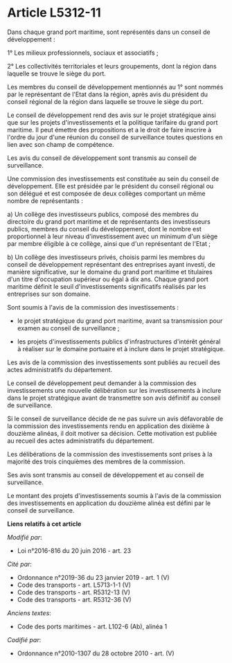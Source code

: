 # Article L5312-11

Dans chaque grand port maritime, sont représentés dans un conseil de développement : 

1° Les milieux professionnels, sociaux et associatifs ; 

2° Les collectivités territoriales et leurs groupements, dont la région dans laquelle se trouve le siège du port. 

Les membres du conseil de développement mentionnés au 1° sont nommés par le représentant de l'Etat dans la région, après avis
du président du conseil régional de la région dans laquelle se trouve le siège du port. 

Le conseil de développement rend des avis sur le projet stratégique ainsi que sur les projets d'investissements et la
politique tarifaire du grand port maritime. Il peut émettre des propositions et a le droit de faire inscrire à l'ordre du
jour d'une réunion du conseil de surveillance toutes questions en lien avec son champ de compétence. 

Les avis du conseil de développement sont transmis au conseil de surveillance. 

Une commission des investissements est constituée au sein du conseil de développement. Elle est présidée par le président du
conseil régional ou son délégué et est composée de deux collèges comportant un même nombre de représentants : 

a) Un collège des investisseurs publics, composé des membres du directoire du grand port maritime et de représentants des
investisseurs publics, membres du conseil du développement, dont le nombre est proportionnel à leur niveau d'investissement
avec un minimum d'un siège par membre éligible à ce collège, ainsi que d'un représentant de l'Etat ; 

b) Un collège des investisseurs privés, choisis parmi les membres du conseil de développement représentant des entreprises
ayant investi, de manière significative, sur le domaine du grand port maritime et titulaires d'un titre d'occupation
supérieur ou égal à dix ans. Chaque grand port maritime définit le seuil d'investissements significatifs réalisés par les
entreprises sur son domaine. 

Sont soumis à l'avis de la commission des investissements : 

- le projet stratégique du grand port maritime, avant sa transmission pour examen au conseil de surveillance ; 

- les projets d'investissements publics d'infrastructures d'intérêt général à réaliser sur le domaine portuaire et à inclure
dans le projet stratégique. 

Les avis de la commission des investissements sont publiés au recueil des actes administratifs du département. 

Le conseil de développement peut demander à la commission des investissements une nouvelle délibération sur les
investissements à inclure dans le projet stratégique avant de transmettre son avis définitif au conseil de surveillance. 

Si le conseil de surveillance décide de ne pas suivre un avis défavorable de la commission des investissements rendu en
application des dixième à douzième alinéas, il doit motiver sa décision. Cette motivation est publiée au recueil des actes
administratifs du département. 

Les délibérations de la commission des investissements sont prises à la majorité des trois cinquièmes des membres de la
commission. 

Ses avis sont transmis au conseil de développement et au conseil de surveillance. 

Le montant des projets d'investissements soumis à l'avis de la commission des investissements en application du douzième
alinéa est défini par le conseil de surveillance.

**Liens relatifs à cet article**

_Modifié par_:

  - Loi n°2016-816 du 20 juin 2016 - art. 23

_Cité par_:

  - Ordonnance n°2019-36 du 23 janvier 2019 - art. 1 (V)
  - Code des transports - art. L5713-1-1 (V)
  - Code des transports - art. R5312-13 (V)
  - Code des transports - art. R5312-36 (V)

_Anciens textes_:

  - Code des ports maritimes - art. L102-6 (Ab), alinéa 1

_Codifié par_:

  - Ordonnance n°2010-1307 du 28 octobre 2010 - art. (V)
